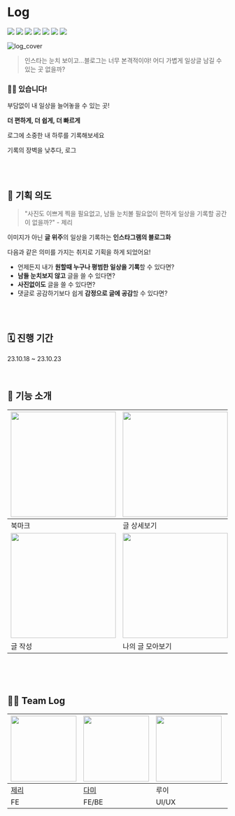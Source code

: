 # Log
<img src="https://img.shields.io/badge/figma-F24E1E?style=for-the-badge&logo=figma&logoColor=white"> <img src="https://img.shields.io/badge/javascript-F7DF1E?style=for-the-badge&logo=javascript&logoColor=black"> <img src="https://img.shields.io/badge/react-61DAFB?style=for-the-badge&logo=react&logoColor=black">
<img src="https://img.shields.io/badge/styled--components-DB7093?style=for-the-badge&logo=styled-components&logoColor=white"> <img src="https://img.shields.io/badge/nodejs-339933?style=for-the-badge&logo=node.js&logoColor=white"> <img src="https://img.shields.io/badge/express-000000?style=for-the-badge&logo=express&logoColor=white"> <img src="https://img.shields.io/badge/vercel-000000?style=for-the-badge&logo=vercel&logoColor=white">

![log_cover](https://github.com/hjy0951/hjy0951/assets/45158550/31950b0f-e011-428f-bcce-61178271a7ae)

> 인스타는 눈치 보이고…블로그는 너무 본격적이야!
어디 가볍게 일상글 남길 수 있는 곳 없을까?

### 🙋‍♂️ 있습니다!<br/>

부담없이 내 일상을 늘어놓을 수 있는 곳!

**더 편하게, 더 쉽게, 더 빠르게** <br/>

로그에 소중한 내 하루를 기록해보세요

기록의 장벽을 낮추다, 로그

<br/>
<br/>

## 🎯 기획 의도

> "사진도 이쁘게 찍을 필요없고, 남들 눈치볼 필요없이 편하게 일상을 기록할 공간이 없을까?" - 제리

이미지가 아닌 **글 위주**의 일상을 기록하는 **인스타그램의 블로그화**

다음과 같은 의미를 가지는 취지로 기획을 하게 되었어요!
- 언제든지 내가 **원할때 누구나 평범한 일상을 기록**할 수 있다면?
- **남들 눈치보지 않고** 글을 쓸 수 있다면?
- **사진없이도** 글을 쓸 수 있다면?
- 댓글로 공감하기보다 쉽게 **감정으로 글에 공감**할 수 있다면?


<br/>
<br/>

## 🗓️ 진행 기간
23.10.18 ~ 23.10.23

<br/>


## 📌 기능 소개

|<img src="https://github.com/hjy0951/hjy0951/assets/45158550/b9679c57-9037-4ef1-b5b1-9f30b4fed877" width="240px"/> | <img src="https://github.com/hjy0951/hjy0951/assets/45158550/3bf892b1-ec6e-42b6-bf09-ac4a69e7eaef" width="240px"/> | <img src="https://github.com/hjy0951/hjy0951/assets/45158550/f12821fc-8450-4e41-9242-d87e1260a046" width="240px"/>
|---|---|---|
|북마크|글 상세보기|이모지 댓글|
| <img src="https://github.com/hjy0951/hjy0951/assets/45158550/449527f0-c30a-4dab-9da6-2c27054546a0" width="240px"/>| <img src="https://github.com/hjy0951/hjy0951/assets/45158550/dfcb062b-7d84-4adb-a5ae-5419226c7a21" width="240px"/>|||
|글 작성|나의 글 모아보기||


<br/>
<br/>
<br/>

## 💁‍♂️ Team Log


|<img src="https://avatars.githubusercontent.com/u/58854041?v=4" width="150px" height="150px"/>|<img src="https://avatars.githubusercontent.com/u/55003317?v=4" width="150px" height="150px"/>|<img src="https://user-images.githubusercontent.com/49177223/221573884-1222feb3-5206-4bd0-bb5a-c1d79f75781b.png" width="150px" height="150px"/>|<img src="https://avatars.githubusercontent.com/u/45158550?v=4" width="150px" height="150px"/>|
|---|---|---|---|
|[제리](https://github.com/pepperdad)|[다미](https://github.com/damie824)|루이|[준](https://github.com/hjy0951)|
|FE|FE/BE|UI/UX|FE|
